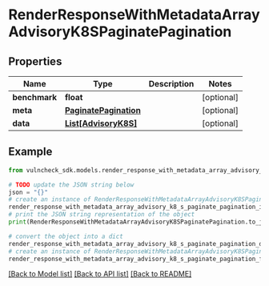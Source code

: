 # RenderResponseWithMetadataArrayAdvisoryK8SPaginatePagination


## Properties

Name | Type | Description | Notes
------------ | ------------- | ------------- | -------------
**benchmark** | **float** |  | [optional] 
**meta** | [**PaginatePagination**](PaginatePagination.md) |  | [optional] 
**data** | [**List[AdvisoryK8S]**](AdvisoryK8S.md) |  | [optional] 

## Example

```python
from vulncheck_sdk.models.render_response_with_metadata_array_advisory_k8_s_paginate_pagination import RenderResponseWithMetadataArrayAdvisoryK8SPaginatePagination

# TODO update the JSON string below
json = "{}"
# create an instance of RenderResponseWithMetadataArrayAdvisoryK8SPaginatePagination from a JSON string
render_response_with_metadata_array_advisory_k8_s_paginate_pagination_instance = RenderResponseWithMetadataArrayAdvisoryK8SPaginatePagination.from_json(json)
# print the JSON string representation of the object
print(RenderResponseWithMetadataArrayAdvisoryK8SPaginatePagination.to_json())

# convert the object into a dict
render_response_with_metadata_array_advisory_k8_s_paginate_pagination_dict = render_response_with_metadata_array_advisory_k8_s_paginate_pagination_instance.to_dict()
# create an instance of RenderResponseWithMetadataArrayAdvisoryK8SPaginatePagination from a dict
render_response_with_metadata_array_advisory_k8_s_paginate_pagination_from_dict = RenderResponseWithMetadataArrayAdvisoryK8SPaginatePagination.from_dict(render_response_with_metadata_array_advisory_k8_s_paginate_pagination_dict)
```
[[Back to Model list]](../README.md#documentation-for-models) [[Back to API list]](../README.md#documentation-for-api-endpoints) [[Back to README]](../README.md)


